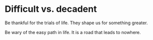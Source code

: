# Difficult vs. decadent

Be thankful for the trials of life. They shape us for something greater.

Be wary of the easy path in life. It is a road that leads to nowhere.
